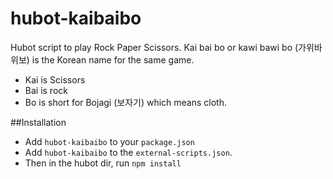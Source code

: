hubot-kaibaibo
==============

Hubot script to play Rock Paper Scissors.
Kai bai bo or kawi bawi bo (가위바위보) is the Korean name for the same game.

- Kai is Scissors
- Bai is rock
- Bo is short for Bojagi (보자기) which means cloth.

##Installation

- Add `hubot-kaibaibo` to your `package.json` 
- Add `hubot-kaibaibo` to the `external-scripts.json`.
- Then in the hubot dir, run `npm install`
